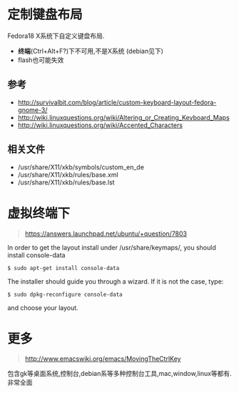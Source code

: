 # 定制键盘布局

Fedora18 X系统下自定义键盘布局.

* **终端**(Ctrl+Alt+F?)下不可用,不是X系统 (debian见下)
* flash也可能失效

## 参考
* <http://survivalbit.com/blog/article/custom-keyboard-layout-fedora-gnome-3/>
* <http://wiki.linuxquestions.org/wiki/Altering_or_Creating_Keyboard_Maps>
* <http://wiki.linuxquestions.org/wiki/Accented_Characters>

## 相关文件

* /usr/share/X11/xkb/symbols/custom_en_de
* /usr/share/X11/xkb/rules/base.xml
* /usr/share/X11/xkb/rules/base.lst

# 虚拟终端下

> https://answers.launchpad.net/ubuntu/+question/7803

In order to get the layout install under /usr/share/keymaps/, you should install console-data

    $ sudo apt-get install console-data

The installer should guide you through a wizard. If it is not the case, type:

    $ sudo dpkg-reconfigure console-data

and choose your layout.

# 更多

> http://www.emacswiki.org/emacs/MovingTheCtrlKey

包含gk等桌面系统,控制台,debian系等多种控制台工具,mac,window,linux等都有.非常全面